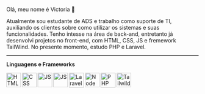 Olá, meu nome é Victoria 👋

Atualmente sou estudante de ADS e trabalho como suporte de TI, auxiliando os clientes sobre como utilizar os sistemas e suas funcionalidades. Tenho intesse na área de back-and, entretanto já desenvolvi projetos no front-end, com HTML, CSS, JS e fremework TailWind. No presente momento, estudo PHP e Laravel.  

---
**Linguagens e Frameworks**
<div>
<img 
  title="HTML"
  align="left"
  width="38px"
  style="padding-right: 10 px;"
  src="https://cdn.jsdelivr.net/gh/devicons/devicon@latest/icons/html5/html5-original.svg" />

<img
  title="CSS"
  align="left"
  width="38px"
  style="padding-right: 10 px;"
  src="https://cdn.jsdelivr.net/gh/devicons/devicon@latest/icons/css3/css3-original.svg" />

<img 
  title="JS"
  align="left"
  width="38px"
  style="padding-right: 10 px;"
  src="https://cdn.jsdelivr.net/gh/devicons/devicon@latest/icons/javascript/javascript-original.svg" />

<img 
  title="JS"
  align="left"
  width="38px"
  style="padding-right: 10 px;"
  src="https://cdn.jsdelivr.net/gh/devicons/devicon@latest/icons/vuejs/vuejs-original.svg" />


<img 
  title="Laravel"
  align="left"
  width="39px"
  style="padding-right: 10 px;"  
  src="https://cdn.jsdelivr.net/gh/devicons/devicon@latest/icons/laravel/laravel-original.svg" />
  
<img  
  title="Node"
  align="left"
  width="38px"
  style="padding-right: 10 px;"
  src="https://cdn.jsdelivr.net/gh/devicons/devicon@latest/icons/nodejs/nodejs-original-wordmark.svg" />
 
<img 
  title="PHP"
  align="left"
  width="39px"
  style="padding-right: 10 px;"
  src="https://cdn.jsdelivr.net/gh/devicons/devicon@latest/icons/php/php-original.svg" />
  
 
<img
  title="Tailwild"
  align="left"
  width="38px"
  style="padding-right: 10 px;"
  src="https://cdn.jsdelivr.net/gh/devicons/devicon@latest/icons/tailwindcss/tailwindcss-original.svg" />

  

</div>


  
